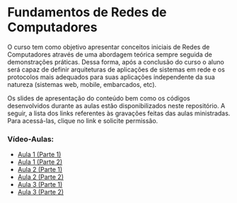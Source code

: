 # Fundamentos de Redes de Computadores
O curso tem como objetivo apresentar conceitos iniciais de Redes de Computadores através de uma abordagem teórica sempre seguida de demonstrações práticas. 
Dessa forma, após a conclusão do curso o aluno será capaz de definir arquiteturas de aplicações de sistemas em rede e os protocolos mais adequados para suas aplicações independente da sua natureza (sistemas web, mobile, embarcados, etc).

Os slides de apresentação do conteúdo bem como os códigos desenvolvidos durante as aulas estão disponibilizados neste repositório. A seguir, a lista dos links referentes às gravações feitas das aulas ministradas. Para acessá-las, clique no link e solicite permissão.

### Vídeo-Aulas:
* [Aula 1 (Parte 1)](https://drive.google.com/file/d/1w1eeQrmR8S9J6YJXT0hLVo0z7EaAXALm/view?usp=sharing)
* [Aula 1 (Parte 2)](https://drive.google.com/file/d/1yrZjSz5ZoTPA-8Gpc0ZDyZqZGdiLWUH2/view?usp=sharing)
* [Aula 2 (Parte 1)](https://drive.google.com/file/d/1Kq_Ndkwp1D6I4xPy4UKKPwuY1aCljz9I/view?usp=sharing)
* [Aula 2 (Parte 2)](https://drive.google.com/file/d/1nAW0bbGbFao9hKYZOv_gVN_LzlQJ9jeV/view?usp=sharing)
* [Aula 3 (Parte 1)](https://drive.google.com/file/d/1OdbOMUUSwY78ETzjjSdchPrYBYuoKFxZ/view?usp=sharing)
* [Aula 3 (Parte 2)](https://drive.google.com/file/d/1OL2UYB8KtoDYxb5_22v1Up05LeYJtEYZ/view?usp=sharing)

